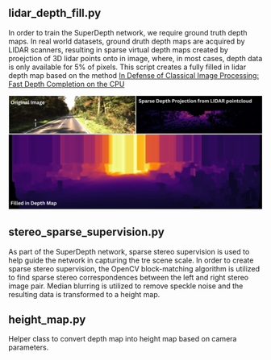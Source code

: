 
## lidar_depth_fill.py
In order to train the SuperDepth network, we require ground truth depth maps. In real world datasets, ground druth depth maps are acquired by LIDAR scanners, resulting in sparse virtual depth maps created by proejction of 3D lidar points onto in image, where, in most cases, depth data is only available for 5% of pixels. This script creates a fully filled in lidar depth map based on the method [In Defense of Classical Image Processing: Fast Depth Completion on the CPU](https://arxiv.org/abs/1802.00036)

![Lidar Depth Fill](../../../Diagrams/Lidar_Depth_Fill.jpg)

## stereo_sparse_supervision.py
As part of the SuperDepth network, sparse stereo supervision is used to help guide the network in capturing the tre scene scale. In order to create sparse stereo supervision, the OpenCV block-matching algorithm is utilized to find sparse stereo correspondences between the left and right stereo image pair. Median blurring is utilized to remove speckle noise and the resulting data is transformed to a height map.

## height_map.py
Helper class to convert depth map into height map based on camera parameters.
